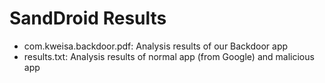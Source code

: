 # SandDroid Results

* com.kweisa.backdoor.pdf: Analysis results of our Backdoor app
* results.txt: Analysis results of normal app (from Google) and malicious app
